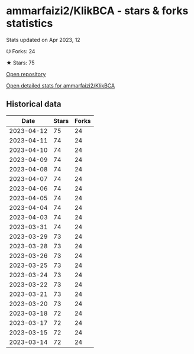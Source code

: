# ammarfaizi2/KlikBCA - stars & forks statistics

Stats updated on Apr 2023, 12

☋ Forks: 24

★ Stars: 75

[Open repository](https://github.com/ammarfaizi2/KlikBCA)

[Open detailed stats for ammarfaizi2/KlikBCA](https://reviewgithub.com/rep/ammarfaizi2/KlikBCA)

## Historical data
| Date | Stars | Forks |
|------|-------|-------|
| 2023-04-12 | 75 | 24 | 
| 2023-04-11 | 74 | 24 | 
| 2023-04-10 | 74 | 24 | 
| 2023-04-09 | 74 | 24 | 
| 2023-04-08 | 74 | 24 | 
| 2023-04-07 | 74 | 24 | 
| 2023-04-06 | 74 | 24 | 
| 2023-04-05 | 74 | 24 | 
| 2023-04-04 | 74 | 24 | 
| 2023-04-03 | 74 | 24 | 
| 2023-03-31 | 74 | 24 | 
| 2023-03-29 | 73 | 24 | 
| 2023-03-28 | 73 | 24 | 
| 2023-03-26 | 73 | 24 | 
| 2023-03-25 | 73 | 24 | 
| 2023-03-24 | 73 | 24 | 
| 2023-03-22 | 73 | 24 | 
| 2023-03-21 | 73 | 24 | 
| 2023-03-20 | 73 | 24 | 
| 2023-03-18 | 72 | 24 | 
| 2023-03-17 | 72 | 24 | 
| 2023-03-15 | 72 | 24 | 
| 2023-03-14 | 72 | 24 | 


